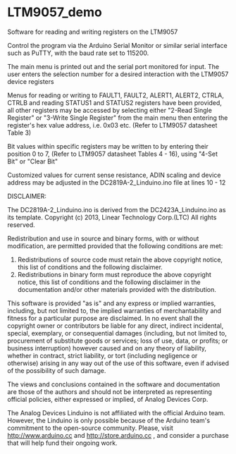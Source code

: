 # LTM9057_demo
Software for reading and writing registers on the LTM9057

Control the program via the Arduino Serial Monitor or similar serial interface such as PuTTY,
with the baud rate set to 115200.

The main menu is printed out and the serial port monitored for input. The user enters the selection
number for a desired interaction with the LTM9057 device registers

Menus for reading or writing to FAULT1, FAULT2, ALERT1, ALERT2, CTRLA, CTRLB and reading
STATUS1 and STATUS2 registers have been provided, all other registers may be accessed by
selecting either "2-Read Single Register" or "3-Write Single Register" from the main menu
then entering the register's hex value address, i.e. 0x03 etc. (Refer to LTM9057 datasheet Table 3)

Bit values within specific registers may be written to by entering their position 0 to 7,
(Refer to LTM9057 datasheet Tables 4 - 16), using "4-Set Bit" or "Clear Bit"

Customized values for current sense resistance, ADIN scaling and device address may be adjusted
in the DC2819A-2_Linduino.ino file at lines 10 - 12


DISCLAIMER:

The DC2819A-2_Linduino.ino is derived from the DC2423A_Linduino.ino as its template. 
Copyright (c) 2013, Linear Technology Corp.(LTC)
All rights reserved.

Redistribution and use in source and binary forms, with or without
modification, are permitted provided that the following conditions are met:

1. Redistributions of source code must retain the above copyright notice, this
   list of conditions and the following disclaimer.
2. Redistributions in binary form must reproduce the above copyright notice,
   this list of conditions and the following disclaimer in the documentation
   and/or other materials provided with the distribution.

This software is provided "as is" and any express or implied warranties, including, but not limited to,
the implied warranties of merchantability and fitness for a particular purpose are disclaimed. In no
event shall the copyright owner or contributors be liable for any direct, indirect incidental, special,
exemplary, or consequential damages (including, but not limited to, procurement of substitute goods
or services; loss of use, data, or profits; or business interruption) however caused and on any theory
of liability, whether in contract, strict liability, or tort (including negligence or otherwise)
arising in any way out of the use of this software, even if advised of the possibility of such damage.

The views and conclusions contained in the software and documentation are those
of the authors and should not be interpreted as representing official policies,
either expressed or implied, of Analog Devices Corp.

The Analog Devices Linduino is not affiliated with the official Arduino team.
However, the Linduino is only possible because of the Arduino team's commitment
to the open-source community.  Please, visit http://www.arduino.cc and
http://store.arduino.cc , and consider a purchase that will help fund their
ongoing work.
